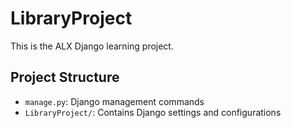 # LibraryProject

This is the ALX Django learning project.

## Project Structure
- `manage.py`: Django management commands
- `LibraryProject/`: Contains Django settings and configurations
